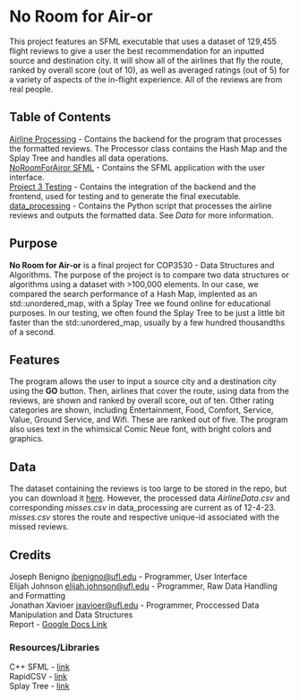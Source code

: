 # No Room for Air-or
This project features an SFML executable that uses a dataset of 129,455 flight reviews to give a user the best recommendation for an inputted source and destination city. It will show all of the airlines that fly the route, ranked by overall score (out of 10), as well as averaged ratings (out of 5) for a variety of aspects of the in-flight experience. All of the reviews are from real people. 

## Table of Contents
[Airline Processing](https://github.com/eli-johnson-04/TheFlightCrew/tree/main/Airline%20Processing) - Contains the backend for the program that processes the formatted reviews. The Processor class contains the Hash Map and the Splay Tree and handles all data operations.\
[NoRoomForAiror SFML](https://github.com/eli-johnson-04/TheFlightCrew/tree/main/NoRoomForAiror%20SFML) - Contains the SFML application with the user interface. \
[Project 3 Testing](https://github.com/eli-johnson-04/TheFlightCrew/tree/main/Project%203%20Testing) - Contains the integration of the backend and the frontend, used for testing and to generate the final executable. \
[data_processing](https://github.com/eli-johnson-04/TheFlightCrew/tree/main/data_processing) - Contains the Python script that processes the airline reviews and outputs the formatted data. See *Data* for more information. 

## Purpose
**No Room for Air-or** is a final project for COP3530 - Data Structures and Algorithms. The purpose of the project is to compare two data structures or algorithms using a dataset with >100,000 elements. In our case, we compared the search performance of a Hash Map, implented as an std::unordered_map, with a Splay Tree we found online for educational purposes. In our testing, we often found the Splay Tree to be just a little bit faster than the std::unordered_map, usually by a few hundred thousandths of a second. 

## Features
The program allows the user to input a source city and a destination city using the **GO** button. Then, airlines that cover the route, using data from the reviews, are shown and ranked by overall score, out of ten. Other rating categories are shown, including Entertainment, Food, Comfort, Service, Value, Ground Service, and Wifi. These are ranked out of five. The program also uses text in the whimsical Comic Neue font, with bright colors and graphics. 

## Data
The dataset containing the reviews is too large to be stored in the repo, but you can download it [here](https://www.kaggle.com/datasets/joelljungstrom/128k-airline-reviews/). However, the processed data *AirlineData.csv* and corresponding *misses.csv* in data_processing are current as of 12-4-23. *misses.csv* stores the route and respective unique-id associated with the missed reviews.

## Credits
Joseph Benigno [jbenigno@ufl.edu](mailto:jbenigno@ufl.edu) - Programmer, User Interface\
Elijah Johnson [elijah.johnson@ufl.edu](mailto:elijah.johnson@ufl.edu) - Programmer, Raw Data Handling and Formatting\
Jonathan Xavioer [jxavioer@ufl.edu](mailto:jxavioer@ufl.edu) - Programmer, Proccessed Data Manipulation and Data Structures\
Report - [Google Docs Link](https://docs.google.com/document/d/1xB2XX0hDOQ4nfWiN1vOKUG-qVA9NmOm_BXc9q97QiT8/edit?usp=sharing)

### Resources/Libraries
C++ SFML - [link](https://www.sfml-dev.org/)\
RapidCSV - [link](https://github.com/d99kris/rapidcsv)\
Splay Tree - [link](https://github.com/Bibeknam/algorithmtutorprograms/tree/master/data-structures/splay-trees)
